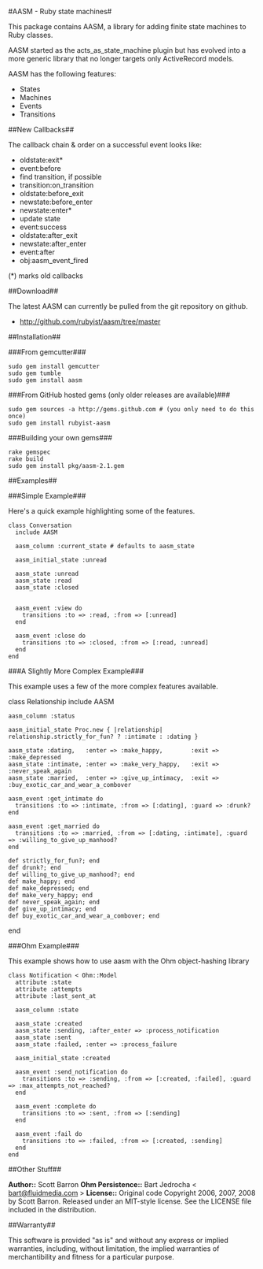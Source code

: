 #AASM - Ruby state machines#

This package contains AASM, a library for adding finite state machines to Ruby classes.

AASM started as the acts_as_state_machine plugin but has evolved into a more generic library that no longer targets only ActiveRecord models.

AASM has the following features:

* States
* Machines
* Events
* Transitions

##New Callbacks##

The callback chain & order on a successful event looks like:

* oldstate:exit*
* event:before
* find transition, if possible
* transition:on_transition
* oldstate:before_exit
* newstate:before_enter
* newstate:enter*
* update state
* event:success
* oldstate:after_exit
* newstate:after_enter
* event:after
* obj:aasm_event_fired

(*) marks old callbacks


##Download##

The latest AASM can currently be pulled from the git repository on github.

* http://github.com/rubyist/aasm/tree/master


##Installation##

###From gemcutter###

    sudo gem install gemcutter
    sudo gem tumble
    sudo gem install aasm

###From GitHub hosted gems (only older releases are available)###

    sudo gem sources -a http://gems.github.com # (you only need to do this once)
    sudo gem install rubyist-aasm

###Building your own gems###

    rake gemspec
    rake build
    sudo gem install pkg/aasm-2.1.gem


##Examples##

###Simple Example###

Here's a quick example highlighting some of the features.

    class Conversation
      include AASM

      aasm_column :current_state # defaults to aasm_state

      aasm_initial_state :unread

      aasm_state :unread
      aasm_state :read
      aasm_state :closed


      aasm_event :view do
        transitions :to => :read, :from => [:unread]
      end

      aasm_event :close do
        transitions :to => :closed, :from => [:read, :unread]
      end
    end

###A Slightly More Complex Example###

This example uses a few of the more complex features available.

  class Relationship
    include AASM

    aasm_column :status
    
    aasm_initial_state Proc.new { |relationship| relationship.strictly_for_fun? ? :intimate : :dating }
    
    aasm_state :dating,   :enter => :make_happy,        :exit => :make_depressed
    aasm_state :intimate, :enter => :make_very_happy,   :exit => :never_speak_again
    aasm_state :married,  :enter => :give_up_intimacy,  :exit => :buy_exotic_car_and_wear_a_combover
    
    aasm_event :get_intimate do
      transitions :to => :intimate, :from => [:dating], :guard => :drunk?
    end
    
    aasm_event :get_married do
      transitions :to => :married, :from => [:dating, :intimate], :guard => :willing_to_give_up_manhood?
    end
    
    def strictly_for_fun?; end
    def drunk?; end
    def willing_to_give_up_manhood?; end
    def make_happy; end
    def make_depressed; end
    def make_very_happy; end
    def never_speak_again; end
    def give_up_intimacy; end
    def buy_exotic_car_and_wear_a_combover; end
  end

###Ohm Example###

This example shows how to use aasm with the Ohm object-hashing library

    class Notification < Ohm::Model
      attribute :state
      attribute :attempts
      attribute :last_sent_at
  
      aasm_column :state
  
      aasm_state :created
      aasm_state :sending, :after_enter => :process_notification
      aasm_state :sent
      aasm_state :failed, :enter => :process_failure
  
      aasm_initial_state :created
  
      aasm_event :send_notification do
        transitions :to => :sending, :from => [:created, :failed], :guard => :max_attempts_not_reached?
      end
  
      aasm_event :complete do
        transitions :to => :sent, :from => [:sending]
      end
  
      aasm_event :fail do
        transitions :to => :failed, :from => [:created, :sending]
      end
    end

##Other Stuff##

**Author::**  Scott Barron <scott at elitists dot net>
**Ohm Persistence::** Bart Jedrocha < bart@fluidmedia.com >
**License::** Original code Copyright 2006, 2007, 2008 by Scott Barron.
          Released under an MIT-style license.  See the LICENSE  file
          included in the distribution.


##Warranty##

This software is provided "as is" and without any express or
implied warranties, including, without limitation, the implied
warranties of merchantibility and fitness for a particular
purpose.
